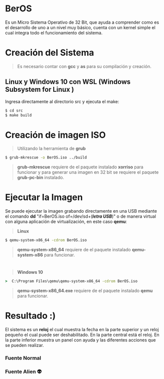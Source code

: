 # BerOS
Es un Micro Sistema Operativo de 32 Bit, que ayuda a comprender como es el desarrollo de uno a un nivel muy básico, cuenta con un kernel simple el cual integra todo el funcionamiento del sistema.

# Creación del Sistema
> Es necesario contar con **gcc** y **as** para su compilación y creación.

## Linux y Windows 10  con WSL (Windows Subsystem for Linux )

Ingresa directamente al directorio src y ejecuta el make:
```bash
$ cd src
$ make build
```
# Creación de imagen ISO
> Utilizando la herramienta de **grub**
```bash
$ grub-mkrescue -o BerOS.iso ../build
```
> **grub-mkrescue** requiere de el paquete instalado **xorriso** para funcionar y para generar una imagen en 32 bit se requiere el paquete **grub-pc-bin** instalado.

# Ejecutar la Imagen
Se puede ejecutar la imagen grabando directamente en una USB mediante el comando **dd** "if=BerOS.iso of=/dev/sd+(**_letra USB_**)" o de manera virtual con alguna aplicación de virtualización, en este caso **qemu**:
> **Linux**
```bash
$ qemu-system-x86_64 -cdrom BerOS.iso
```
> **qemu-system-x86_64** requiere de el paquete instalado **qemu-system-x86** para funcionar.
#
> **Windows 10**
```cmd
>  C:\Program Files\qemu\qemu-system-x86_64 -cdrom BerOS.iso
```
> **qemu-system-x86_64.exe** requiere de el paquete instalado **qemu** para funcionar.

# Resultado :)
El sistema es un **reloj** el cual muestra la fecha en la parte superior y un reloj pequeño el cual puede ser deshabilitado.
En la parte central está el reloj.
En la parte inferior muestra un panel con ayuda y las diferentes acciones que se pueden realizar.

### Fuente Normal

### Fuente Alien :alien:

